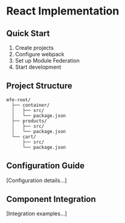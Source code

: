 # React Implementation

## Quick Start
1. Create projects
2. Configure webpack
3. Set up Module Federation
4. Start development

## Project Structure
```
mfe-root/
  ├── container/
  │   ├── src/
  │   └── package.json
  ├── products/
  │   ├── src/
  │   └── package.json
  └── cart/
      ├── src/
      └── package.json
```

## Configuration Guide
[Configuration details...]

## Component Integration
[Integration examples...] 